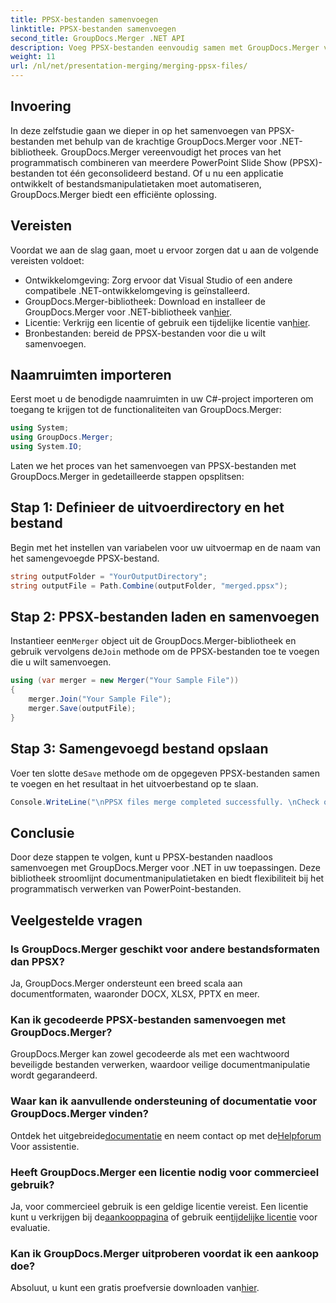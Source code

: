 ```yaml
---
title: PPSX-bestanden samenvoegen
linktitle: PPSX-bestanden samenvoegen
second_title: GroupDocs.Merger .NET API
description: Voeg PPSX-bestanden eenvoudig samen met GroupDocs.Merger voor .NET. Volg onze stapsgewijze handleiding om taken voor het samenvoegen van bestanden te automatiseren! Verbeter uw documentbeheerworkflow.
weight: 11
url: /nl/net/presentation-merging/merging-ppsx-files/
---
```

## Invoering
In deze zelfstudie gaan we dieper in op het samenvoegen van PPSX-bestanden met behulp van de krachtige GroupDocs.Merger voor .NET-bibliotheek. GroupDocs.Merger vereenvoudigt het proces van het programmatisch combineren van meerdere PowerPoint Slide Show (PPSX)-bestanden tot één geconsolideerd bestand. Of u nu een applicatie ontwikkelt of bestandsmanipulatietaken moet automatiseren, GroupDocs.Merger biedt een efficiënte oplossing.
## Vereisten
Voordat we aan de slag gaan, moet u ervoor zorgen dat u aan de volgende vereisten voldoet:
- Ontwikkelomgeving: Zorg ervoor dat Visual Studio of een andere compatibele .NET-ontwikkelomgeving is geïnstalleerd.
-  GroupDocs.Merger-bibliotheek: Download en installeer de GroupDocs.Merger voor .NET-bibliotheek van[hier](https://releases.groupdocs.com/merger/net/).
-  Licentie: Verkrijg een licentie of gebruik een tijdelijke licentie van[hier](https://purchase.groupdocs.com/temporary-license/).
- Bronbestanden: bereid de PPSX-bestanden voor die u wilt samenvoegen.

## Naamruimten importeren
Eerst moet u de benodigde naamruimten in uw C#-project importeren om toegang te krijgen tot de functionaliteiten van GroupDocs.Merger:
```csharp
using System; 
using GroupDocs.Merger;
using System.IO;
```

Laten we het proces van het samenvoegen van PPSX-bestanden met GroupDocs.Merger in gedetailleerde stappen opsplitsen:
## Stap 1: Definieer de uitvoerdirectory en het bestand
Begin met het instellen van variabelen voor uw uitvoermap en de naam van het samengevoegde PPSX-bestand.
```csharp
string outputFolder = "YourOutputDirectory";
string outputFile = Path.Combine(outputFolder, "merged.ppsx");
```
## Stap 2: PPSX-bestanden laden en samenvoegen
 Instantieer een`Merger` object uit de GroupDocs.Merger-bibliotheek en gebruik vervolgens de`Join` methode om de PPSX-bestanden toe te voegen die u wilt samenvoegen.
```csharp
using (var merger = new Merger("Your Sample File"))
{
    merger.Join("Your Sample File");
    merger.Save(outputFile);
}
```
## Stap 3: Samengevoegd bestand opslaan
 Voer ten slotte de`Save` methode om de opgegeven PPSX-bestanden samen te voegen en het resultaat in het uitvoerbestand op te slaan.
```csharp
Console.WriteLine("\nPPSX files merge completed successfully. \nCheck output in {0}", outputFolder);
```

## Conclusie
Door deze stappen te volgen, kunt u PPSX-bestanden naadloos samenvoegen met GroupDocs.Merger voor .NET in uw toepassingen. Deze bibliotheek stroomlijnt documentmanipulatietaken en biedt flexibiliteit bij het programmatisch verwerken van PowerPoint-bestanden.

## Veelgestelde vragen
### Is GroupDocs.Merger geschikt voor andere bestandsformaten dan PPSX?
Ja, GroupDocs.Merger ondersteunt een breed scala aan documentformaten, waaronder DOCX, XLSX, PPTX en meer.
### Kan ik gecodeerde PPSX-bestanden samenvoegen met GroupDocs.Merger?
GroupDocs.Merger kan zowel gecodeerde als met een wachtwoord beveiligde bestanden verwerken, waardoor veilige documentmanipulatie wordt gegarandeerd.
### Waar kan ik aanvullende ondersteuning of documentatie voor GroupDocs.Merger vinden?
 Ontdek het uitgebreide[documentatie](https://tutorials.groupdocs.com/merger/net/) en neem contact op met de[Helpforum](https://forum.groupdocs.com/c/merger/32) Voor assistentie.
### Heeft GroupDocs.Merger een licentie nodig voor commercieel gebruik?
 Ja, voor commercieel gebruik is een geldige licentie vereist. Een licentie kunt u verkrijgen bij de[aankooppagina](https://purchase.groupdocs.com/buy) of gebruik een[tijdelijke licentie](https://purchase.groupdocs.com/temporary-license/) voor evaluatie.
### Kan ik GroupDocs.Merger uitproberen voordat ik een aankoop doe?
 Absoluut, u kunt een gratis proefversie downloaden van[hier](https://releases.groupdocs.com/).